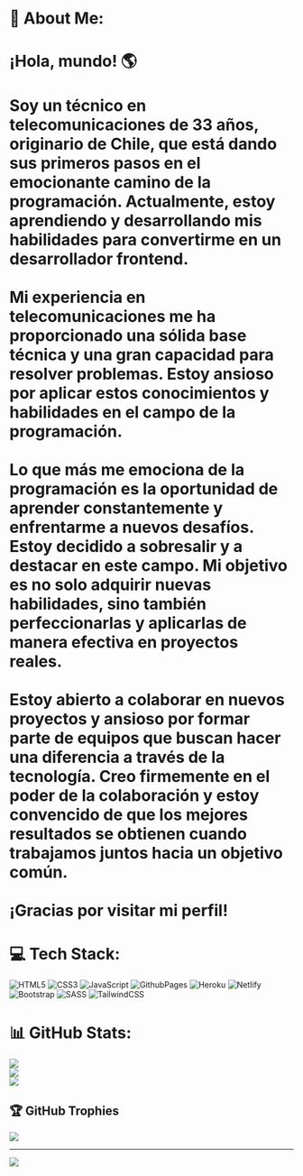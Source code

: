 # 💫 About Me:
# ¡Hola, mundo! 🌎<br><br>Soy un técnico en telecomunicaciones de 33 años, originario de Chile, que está dando sus primeros pasos en el emocionante camino de la programación. Actualmente, estoy aprendiendo y desarrollando mis habilidades para convertirme en un desarrollador frontend.<br><br>Mi experiencia en telecomunicaciones me ha proporcionado una sólida base técnica y una gran capacidad para resolver problemas. Estoy ansioso por aplicar estos conocimientos y habilidades en el campo de la programación.<br><br>Lo que más me emociona de la programación es la oportunidad de aprender constantemente y enfrentarme a nuevos desafíos. Estoy decidido a sobresalir y a destacar en este campo. Mi objetivo es no solo adquirir nuevas habilidades, sino también perfeccionarlas y aplicarlas de manera efectiva en proyectos reales.<br><br>Estoy abierto a colaborar en nuevos proyectos y ansioso por formar parte de equipos que buscan hacer una diferencia a través de la tecnología. Creo firmemente en el poder de la colaboración y estoy convencido de que los mejores resultados se obtienen cuando trabajamos juntos hacia un objetivo común.<br><br>¡Gracias por visitar mi perfil!<br>


# 💻 Tech Stack:
![HTML5](https://img.shields.io/badge/html5-%23E34F26.svg?style=for-the-badge&logo=html5&logoColor=white) ![CSS3](https://img.shields.io/badge/css3-%231572B6.svg?style=for-the-badge&logo=css3&logoColor=white) ![JavaScript](https://img.shields.io/badge/javascript-%23323330.svg?style=for-the-badge&logo=javascript&logoColor=%23F7DF1E) ![GithubPages](https://img.shields.io/badge/github%20pages-121013?style=for-the-badge&logo=github&logoColor=white) ![Heroku](https://img.shields.io/badge/heroku-%23430098.svg?style=for-the-badge&logo=heroku&logoColor=white) ![Netlify](https://img.shields.io/badge/netlify-%23000000.svg?style=for-the-badge&logo=netlify&logoColor=#00C7B7) ![Bootstrap](https://img.shields.io/badge/bootstrap-%238511FA.svg?style=for-the-badge&logo=bootstrap&logoColor=white) ![SASS](https://img.shields.io/badge/SASS-hotpink.svg?style=for-the-badge&logo=SASS&logoColor=white) ![TailwindCSS](https://img.shields.io/badge/tailwindcss-%2338B2AC.svg?style=for-the-badge&logo=tailwind-css&logoColor=white)
# 📊 GitHub Stats:
![](https://github-readme-stats.vercel.app/api?username=AlexisCH48&theme=vue-dark&hide_border=false&include_all_commits=false&count_private=false)<br/>
![](https://github-readme-streak-stats.herokuapp.com/?user=AlexisCH48&theme=vue-dark&hide_border=false)<br/>
![](https://github-readme-stats.vercel.app/api/top-langs/?username=AlexisCH48&theme=vue-dark&hide_border=false&include_all_commits=false&count_private=false&layout=compact)

## 🏆 GitHub Trophies
![](https://github-profile-trophy.vercel.app/?username=AlexisCH48&theme=darkhub&no-frame=false&no-bg=true&margin-w=4)

---
[![](https://visitcount.itsvg.in/api?id=AlexisCH48&icon=0&color=0)](https://visitcount.itsvg.in)

<!-- Proudly created with GPRM ( https://gprm.itsvg.in ) -->
